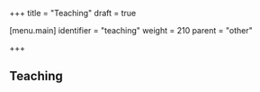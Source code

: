 +++
title =  "Teaching"
draft = true

[menu.main]
  identifier = "teaching"
  weight = 210
  parent = "other"

+++

## Teaching

